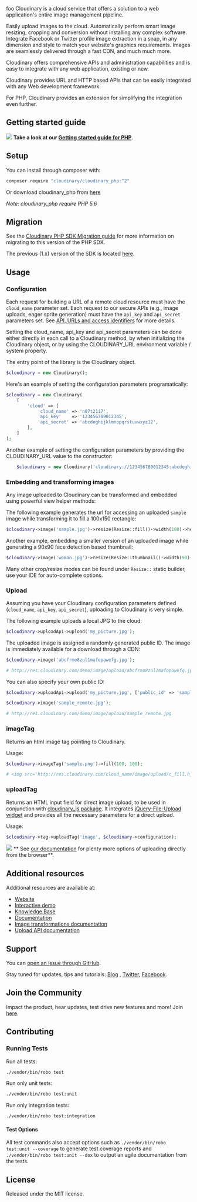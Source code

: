 foo
Cloudinary is a cloud service that offers a solution to a web application's entire image management pipeline.

Easily upload images to the cloud. Automatically perform smart image resizing, cropping and conversion without
installing any complex software. Integrate Facebook or Twitter profile image extraction in a snap, in any dimension and
style to match your website's graphics requirements. Images are seamlessly delivered through a fast CDN, and much much
more.

Cloudinary offers comprehensive APIs and administration capabilities and is easy to integrate with any web application,
existing or new.

Cloudinary provides URL and HTTP based APIs that can be easily integrated with any Web development framework.

For PHP, Cloudinary provides an extension for simplifying the integration even further.


## Getting started guide
![](http://res.cloudinary.com/cloudinary/image/upload/see_more_bullet.png)  **Take a look at our [Getting started guide for PHP](http://cloudinary.com/documentation/php_integration)**.


## Setup ######################################################################

You can install through composer with:

```bash
composer require "cloudinary/cloudinary_php:^2"
```

Or download cloudinary_php from [here](https://github.com/cloudinary/cloudinary_php)

*Note: cloudinary_php require PHP 5.6*

## Migration

See the [Cloudinary PHP SDK Migration guide](https://cloudinary.com/documentation/php2_migration) for more information
on migrating to this version of the PHP SDK.

The previous (1.x) version of the SDK is located [here](https://github.com/cloudinary/cloudinary_php/tree/support/1.x).

## Usage

### Configuration

Each request for building a URL of a remote cloud resource must have the `cloud_name` parameter set. Each request to our
secure APIs (e.g., image uploads, eager sprite generation) must have the `api_key` and `api_secret` parameters set.
See [API, URLs and access identifiers](http://cloudinary.com/documentation/api_and_access_identifiers) for more details.

Setting the cloud_name, api_key and api_secret parameters can be done either directly in each call to a Cloudinary
method, by when initializing the Cloudinary object, or by using the CLOUDINARY_URL environment variable / system
property.

The entry point of the library is the Cloudinary object.

```php
$cloudinary = new Cloudinary();
```

Here's an example of setting the configuration parameters programatically:

```php
$cloudinary = new Cloudinary(
    [
        'cloud' => [
            'cloud_name' => 'n07t21i7',
            'api_key'    => '123456789012345',
            'api_secret' => 'abcdeghijklmnopqrstuvwxyz12',
        ],
    ]
);
```

Another example of setting the configuration parameters by providing the CLOUDINARY_URL value to the constructor:

```php
    $cloudinary = new Cloudinary('cloudinary://123456789012345:abcdeghijklmnopqrstuvwxyz12@n07t21i7');
```

### Embedding and transforming images

Any image uploaded to Cloudinary can be transformed and embedded using powerful view helper methods:

The following example generates the url for accessing an uploaded `sample` image while transforming it to fill a 100x150
rectangle:

```php
$cloudinary->image('sample.jpg')->resize(Resize::fill()->width(100)->height(150);
```

Another example, embedding a smaller version of an uploaded image while generating a 90x90 face detection based
thumbnail:

```php
$cloudinary->image('woman.jpg')->resize(Resize::thumbnail()->width(90)->height(90)->gravity(Gravity::face());
```

Many other crop/resize modes can be found under `Resize::` static builder, use your IDE for auto-complete options.

### Upload

Assuming you have your Cloudinary configuration parameters defined (`cloud_name`, `api_key`, `api_secret`), uploading to
Cloudinary is very simple.

The following example uploads a local JPG to the cloud:

```php
$cloudinary->uploadApi->upload('my_picture.jpg');
```

The uploaded image is assigned a randomly generated public ID. The image is immediately available for a download through
a CDN:

```php
$cloudinary->image('abcfrmo8zul1mafopawefg.jpg');

# http://res.cloudinary.com/demo/image/upload/abcfrmo8zul1mafopawefg.jpg
```

You can also specify your own public ID:

```php
$cloudinary->uploadApi->upload('my_picture.jpg', ['public_id' => 'sample_remote']);

$cloudinary->image('sample_remote.jpg');

# http://res.cloudinary.com/demo/image/upload/sample_remote.jpg
```

### imageTag

Returns an html image tag pointing to Cloudinary.

Usage:

```php
$cloudinary->imageTag('sample.png')->fill(100, 100);

# <img src='http://res.cloudinary.com/cloud_name/image/upload/c_fill,h_100,w_100/sample.png'/>
```

### uploadTag

Returns an HTML input field for direct image upload, to be used in conjunction
with [cloudinary\_js package](https://github.com/cloudinary/cloudinary_js/). It
integrates [jQuery-File-Upload widget](https://github.com/blueimp/jQuery-File-Upload) and provides all the necessary
parameters for a direct upload.

Usage:

```php
$cloudinary->tag->uploadTag('image', $cloudinary->configuration);
```

![](https://res.cloudinary.com/cloudinary/image/upload/see_more_bullet.png) **
See [our documentation](https://cloudinary.com/documentation/php_image_and_video_upload#direct_uploading_from_the_browser)
for plenty more options of uploading directly from the browser**.

## Additional resources ##########################################################

Additional resources are available at:

* [Website](https://cloudinary.com)
* [Interactive demo](https://demo.cloudinary.com/default)
* [Knowledge Base](https://support.cloudinary.com/hc/en-us)
* [Documentation](https://cloudinary.com/documentation)
* [Image transformations documentation](https://cloudinary.com/documentation/image_transformations)
* [Upload API documentation](https://cloudinary.com/documentation/upload_images)

## Support

You can [open an issue through GitHub](https://github.com/cloudinary/cloudinary_php/issues).

Stay tuned for updates, tips and tutorials: [Blog](https://cloudinary.com/blog)
, [Twitter](https://twitter.com/cloudinary), [Facebook](https://www.facebook.com/Cloudinary).

## Join the Community ##########################################################

Impact the product, hear updates, test drive new features and more!
Join [here](https://www.facebook.com/groups/CloudinaryCommunity).

## Contributing ##########################################################

### Running Tests

Run all tests:

```bash
./vendor/bin/robo test
```

Run only unit tests:

```bash
./vendor/bin/robo test:unit
```

Run only integration tests:

```bash
./vendor/bin/robo test:integration
```

#### Test Options

All test commands also accept options such as `./vendor/bin/robo test:unit --coverage` to generate test coverage reports
and `./vendor/bin/robo test:unit --dox` to output an agile documentation from the tests.

## License #######################################################################

Released under the MIT license. 
